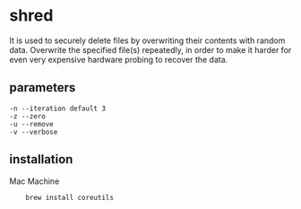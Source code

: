 # shred
It is used to securely delete files by overwriting their contents with random data. 
Overwrite the specified file(s) repeatedly, in order to make it harder
for even very expensive hardware probing to recover the data.

## parameters
```
-n --iteration default 3
-z --zero
-u --remove
-v --verbose
```
## installation

Mac Machine

```sh
    brew install coreutils
```


